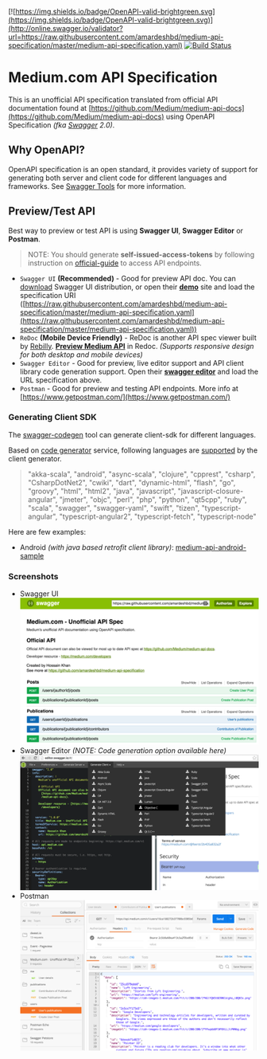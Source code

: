[![https://img.shields.io/badge/OpenAPI-valid-brightgreen.svg](https://img.shields.io/badge/OpenAPI-valid-brightgreen.svg)](http://online.swagger.io/validator?url=https://raw.githubusercontent.com/amardeshbd/medium-api-specification/master/medium-api-specification.yaml) [![Build Status](https://travis-ci.org/amardeshbd/medium-api-specification.svg)](https://travis-ci.org/amardeshbd/medium-api-specification)

Medium.com API Specification
================================
This is an unofficial API specification translated from official API documentation found at [https://github.com/Medium/medium-api-docs](https://github.com/Medium/medium-api-docs) using OpenAPI Specification _(fka [Swagger](http://swagger.io/) 2.0)_.

Why OpenAPI?
------------------
OpenAPI specification is an open standard, it provides variety of support for generating both server and client code for different languages and frameworks. See [Swagger Tools](http://swagger.io/tools/) for more information.

Preview/Test API
--------------------
Best way to preview or test API is using **Swagger UI**, **Swagger Editor** or **Postman**. 
> NOTE: You should generate **self-issued-access-tokens** by following instruction on [official-guide](https://github.com/Medium/medium-api-docs#22-self-issued-access-tokens) to access API endpoints.

 * `Swagger UI` **(Recommended)** - Good for preview API doc. You can [download](https://github.com/swagger-api/swagger-ui) Swagger UI distribution, or open their **[demo](http://petstore.swagger.io/)** site and load the specification URI ([https://raw.githubusercontent.com/amardeshbd/medium-api-specification/master/medium-api-specification.yaml](https://raw.githubusercontent.com/amardeshbd/medium-api-specification/master/medium-api-specification.yaml))
 * `ReDoc` **(Mobile Device Friendly)** - ReDoc is another API spec viewer built by [Rebilly](https://github.com/Rebilly/ReDoc). **[Preview Medium API](http://rebilly.github.io/ReDoc/?url=https://raw.githubusercontent.com/amardeshbd/medium-api-specification/master/medium-api-specification.yaml)** in Redoc. _(Supports responsive design for both desktop and mobile devices)_
 * `Swagger Editor` - Good for preview, live editor support and API client library code generation support. Open their **[swagger editor](http://editor.swagger.io/)** and load the URL specification above.
 * `Postman` - Good for preview and testing API endpoints. More info at [https://www.getpostman.com/](https://www.getpostman.com/)

### Generating Client SDK
The [swagger-codegen](https://github.com/swagger-api/swagger-codegen) tool can generate client-sdk for different languages. 

Based on [code generator](https://generator.swagger.io) service, following languages are [supported](https://generator.swagger.io/api/gen/clients) by the client generator.
> "akka-scala", "android", "async-scala", "clojure", "cpprest", "csharp", "CsharpDotNet2", "cwiki", "dart", "dynamic-html", "flash", "go", "groovy", "html", "html2", "java", "javascript", "javascript-closure-angular", "jmeter", "objc", "perl", "php", "python", "qt5cpp", "ruby", "scala", "swagger", "swagger-yaml", "swift", "tizen", "typescript-angular", "typescript-angular2", "typescript-fetch", "typescript-node"


Here are few examples: 
 * Android _(with java based retrofit client library)_: [medium-api-android-sample](https://github.com/amardeshbd/medium-api-android-sample)

### Screenshots
 * Swagger UI ![Swagger UI](https://github.com/amardeshbd/medium-api-specification/blob/master/resources/screenshot_openapi_swagger-ui.png)
 * Swagger Editor _(NOTE: Code generation option available here)_ ![Swagger Editor](https://github.com/amardeshbd/medium-api-specification/blob/master/resources/screenshot_openapi_swagger-editor.png)
 * Postman ![Postman](https://github.com/amardeshbd/medium-api-specification/blob/master/resources/screenshot_openapi_postman.png)
